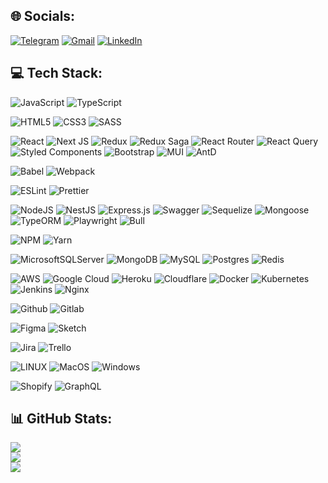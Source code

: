 
## 🌐 Socials:
[![Telegram](https://img.shields.io/badge/Telegram-2CA5E0?logo=telegram&logoColor=white)](https://t.me/des1nteresado) 
[![Gmail](https://img.shields.io/badge/Gmail-D14836?logo=gmail&logoColor=white)](mailto:d.chernyshev99@gmail.com) 
[![LinkedIn](https://img.shields.io/badge/LinkedIn-%230077B5.svg?logo=linkedin&logoColor=white)](https://linkedin.com/in/https://www.linkedin.com/in/daniil-chernyshev/) 

## 💻 Tech Stack:
![JavaScript](https://img.shields.io/badge/JavaScript-323330?style=plastic&logo=javascript&logoColor=F7DF1E) ![TypeScript](https://img.shields.io/badge/TypeScript-007ACC?style=plastic&logo=typescript&logoColor=white)

![HTML5](https://img.shields.io/badge/HTML5-E34F26?style=plastic&logo=html5&logoColor=white) ![CSS3](https://img.shields.io/badge/CSS3-1572B6?style=plastic&logo=css3&logoColor=white) ![SASS](https://img.shields.io/badge/SASS-hotpink.svg?style=plastic&logo=SASS&logoColor=white)

![React](https://img.shields.io/badge/React-20232A?style=plastic&logo=react&logoColor=61DAFB) ![Next JS](https://img.shields.io/badge/Next-black?style=plastic&logo=next.js&logoColor=white) ![Redux](https://img.shields.io/badge/Redux-593D88?style=plastic&logo=redux&logoColor=white) ![Redux Saga](https://img.shields.io/badge/Redux%20saga-86D46B?style=plastic&logo=redux%20saga&logoColor=999999) ![React Router](https://img.shields.io/badge/React_Router-CA4245?style=plastic&logo=react-router&logoColor=white) ![React Query](https://img.shields.io/badge/React_Query-FF4154?style=plastic&logo=React_Query&logoColor=white) ![Styled Components](https://img.shields.io/badge/styled--components-DB7093?style=plastic&logo=styled-components&logoColor=white) ![Bootstrap](https://img.shields.io/badge/bootstrap-%23563D7C.svg?style=plastic&logo=bootstrap&logoColor=white) ![MUI](https://img.shields.io/badge/MUI-%230081CB.svg?style=plastic&logo=material-ui&logoColor=white) ![AntD](https://img.shields.io/badge/Ant%20Design-1890FF?style=plastic&logo=antdesign&logoColor=white)  

![Babel](https://img.shields.io/badge/Babel-F9DC3e?style=plastic&logo=babel&logoColor=black) ![Webpack](https://img.shields.io/badge/webpack-%238DD6F9.svg?style=plastic&logo=webpack&logoColor=black) 

![ESLint](https://img.shields.io/badge/ESLint-4B3263?style=plastic&logo=eslint&logoColor=white) ![Prettier](https://img.shields.io/badge/prettier-1A2C34?style=plastic&logo=prettier&logoColor=F7BA3E)

![NodeJS](https://img.shields.io/badge/node.js-6DA55F?style=plastic&logo=node.js&logoColor=white) ![NestJS](https://img.shields.io/badge/nestjs-%23E0234E.svg?style=plastic&logo=nestjs&logoColor=white) ![Express.js](https://img.shields.io/badge/express.js-%23404d59.svg?style=plastic&logo=express&logoColor=%2361DAFB) ![Swagger](https://img.shields.io/badge/-Swagger-%23Clojure?style=plastic&logo=swagger&logoColor=white) ![Sequelize](https://img.shields.io/badge/Sequelize-52B0E7?style=plastic&logo=Sequelize&logoColor=white) ![Mongoose](https://img.shields.io/badge/-Mongoose-green?style=plastic) ![TypeORM](https://img.shields.io/badge/-TypeORM-grey?style=plastic) ![Playwright](https://img.shields.io/badge/Playwright-45ba4b?style=plastic&logo=Playwright&logoColor=white) ![Bull](https://img.shields.io/badge/-Bull-blue?style=plastic) 

![NPM](https://img.shields.io/badge/NPM-%23000000.svg?style=plastic&logo=npm&logoColor=white) ![Yarn](https://img.shields.io/badge/Yarn-2C8EBB?style=plastic&logo=yarn&logoColor=white) 

![MicrosoftSQLServer](https://img.shields.io/badge/Microsoft%20SQL%20Sever-CC2927?style=plastic&logo=microsoft%20sql%20server&logoColor=white) ![MongoDB](https://img.shields.io/badge/MongoDB-%234ea94b.svg?style=plastic&logo=mongodb&logoColor=white) ![MySQL](https://img.shields.io/badge/mysql-%2300f.svg?style=plastic&logo=mysql&logoColor=white) ![Postgres](https://img.shields.io/badge/postgres-%23316192.svg?style=plastic&logo=postgresql&logoColor=white) ![Redis](https://img.shields.io/badge/redis-%23DD0031.svg?style=plastic&logo=redis&logoColor=white) 	

![AWS](https://img.shields.io/badge/AWS-%23FF9900.svg?style=plastic&logo=amazon-aws&logoColor=white) ![Google Cloud](https://img.shields.io/badge/Google%20Cloud-%234285F4.svg?style=plastic&logo=google-cloud&logoColor=white) ![Heroku](https://img.shields.io/badge/heroku-%23430098.svg?style=plastic&logo=heroku&logoColor=white) ![Cloudflare](https://img.shields.io/badge/Cloudflare-F38020?style=plastic&logo=Cloudflare&logoColor=white) ![Docker](https://img.shields.io/badge/docker-%230db7ed.svg?style=plastic&logo=docker&logoColor=white) ![Kubernetes](https://img.shields.io/badge/kubernetes-%23326ce5.svg?style=plastic&logo=kubernetes&logoColor=white) ![Jenkins](https://img.shields.io/badge/jenkins-%232C5263.svg?style=plastic&logo=jenkins&logoColor=white) ![Nginx](https://img.shields.io/badge/nginx-%23009639.svg?style=plastic&logo=nginx&logoColor=white)

![Github](https://img.shields.io/badge/GitHub-100000?style=plastic&logo=github&logoColor=white) 
![Gitlab](https://img.shields.io/badge/GitLab-330F63?style=plastic&logo=gitlab&logoColor=white) 

![Figma](https://img.shields.io/badge/figma-%23F24E1E.svg?style=plastic&logo=figma&logoColor=white) ![Sketch](https://img.shields.io/badge/Sketch-FFB387?style=plastic&logo=sketch&logoColor=black) 

![Jira](https://img.shields.io/badge/jira-%230A0FFF.svg?style=plastic&logo=jira&logoColor=white)
![Trello](https://img.shields.io/badge/Trello-0052CC?style=plastic&logo=trello&logoColor=white)

![LINUX](https://img.shields.io/badge/Linux-FCC624?style=plastic&logo=linux&logoColor=black)
![MacOS](https://img.shields.io/badge/mac%20os-000000?style=plastic&logo=apple&logoColor=white)
![Windows](https://img.shields.io/badge/Windows-0078D6?style=plastic&logo=windows&logoColor=white)

![Shopify](https://img.shields.io/badge/shopify-8DB543?style=plastic&logo=Shopify&logoColor=white)
![GraphQL](https://img.shields.io/badge/GraphQl-E10098?style=plastic&logo=graphql&logoColor=white)  

## 📊 GitHub Stats:
![](https://github-readme-stats.vercel.app/api?username=des1nteresado&theme=ayu-mirage&hide_border=true&include_all_commits=true&count_private=true&hide=stars&show_icons=true)<br/>
![](https://github-readme-streak-stats.herokuapp.com/?user=des1nteresado&theme=ayu-mirage&hide_border=true)<br/>
![](https://github-readme-stats.vercel.app/api/top-langs/?username=des1nteresado&theme=ayu-mirage&hide_border=true&include_all_commits=true&count_private=true&layout=compact)

<!-- Proudly created with GPRM ( https://gprm.itsvg.in ) -->
